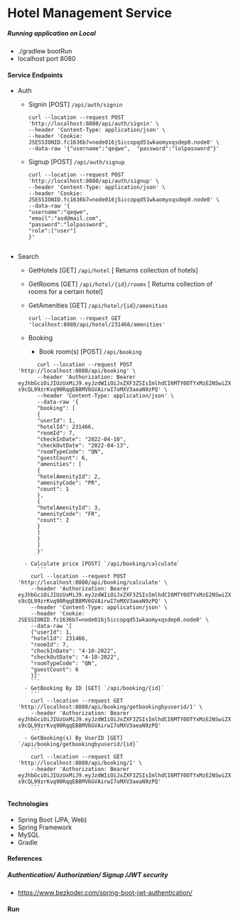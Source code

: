 # Hotel Management Service

##### Running application on Local

- ./gradlew bootRun
- localhost port 8080

#### Service Endpoints

- Auth
    - Signin [POST] `/api/auth/signin`
      ```
      curl --location --request POST 'http://localhost:8080/api/auth/signin' \
      --header 'Content-Type: application/json' \
      --header 'Cookie: JSESSIONID.fc1636b7=node016j5iccopqd51wkaomyxqsdep0.node0' \
      --data-raw '{"username":"qeqwe",  "password":"lolpassword"}'
      ```
    - Signup [POST] `/api/auth/signup`
      ```
      curl --location --request POST 'http://localhost:8080/api/auth/signup' \
      --header 'Content-Type: application/json' \
      --header 'Cookie: JSESSIONID.fc1636b7=node016j5iccopqd51wkaomyxqsdep0.node0' \
      --data-raw '{
      "username":"qeqwe", 
      "email":"asd@mail.com",
      "password":"lolpassword",
      "role":["user"]
      }'
   

- Search
    - GetHotels [GET] `/api/hotel` [ Returns collection of  hotels]
    - GetRooms  [GET] `/api/hotel/{id}/rooms` [ Returns collection of  rooms for  a certain hotel]
    - GetAmenities [GET] `/api/hotel/{id}/amenities`
       ```
      curl --location --request GET 'localhost:8080/api/hotel/231466/amenities'
       ```

    - Booking
        - Book room(s) [POST] `/api/booking`
   
  ```
        curl --location --request POST 'http://localhost:8080/api/booking' \
        --header 'Authorization: Bearer eyJhbGciOiJIUzUxMiJ9.eyJzdWIiOiJxZXF3ZSIsImlhdCI6MTY0OTYxMzE2NSwiZXhwIjoxNjQ5Njk5NTY1fQ.ahGSOOKcZjtojnMm8sDIV5U706WWOwIUINKHgC_xB-s9cQL99zrKvq90RqqEB8MV6GVAirwI7oMXV3aeaN9zPQ' \
        --header 'Content-Type: application/json' \
        --data-raw '{
        "booking": [
        {
        "userId": 1,
        "hotelId": 231466,
        "roomId": 7,
        "checkInDate": "2022-04-10",
        "checkOutDate": "2022-04-13",
        "roomTypeCode": "QN",
        "guestCount": 6,
        "amenities": [
        {
        "hotelAmenityId": 2,
        "amenityCode": "PR",
        "count": 1
        },
        {
        "hotelAmenityId": 3,
        "amenityCode": "FR",
        "count": 2
        }
        ]
        }
        ]
        }'
  ```
        - Calculate price [POST] `/api/booking/calculate`
            ```
          curl --location --request POST 'http://localhost:8080/api/booking/calculate' \
          --header 'Authorization: Bearer eyJhbGciOiJIUzUxMiJ9.eyJzdWIiOiJxZXF3ZSIsImlhdCI6MTY0OTYxMzE2NSwiZXhwIjoxNjQ5Njk5NTY1fQ.ahGSOOKcZjtojnMm8sDIV5U706WWOwIUINKHgC_xB-s9cQL99zrKvq90RqqEB8MV6GVAirwI7oMXV3aeaN9zPQ' \
          --header 'Content-Type: application/json' \
          --header 'Cookie: JSESSIONID.fc1636b7=node016j5iccopqd51wkaomyxqsdep0.node0' \
          --data-raw '[
          {"userId": 1,
          "hotelId": 231466,
          "roomId": 7,
          "checkInDate": "4-10-2022",
          "checkOutDate": "4-10-2022",
          "roomTypeCode": "QN",
          "guestCount": 6
          }]'  
          ```
        - GetBooking By ID [GET] `/api/booking/{id}`
          ```
          curl --location --request GET 'http://localhost:8080/api/booking/getbookingbyuserid/1' \
          --header 'Authorization: Bearer eyJhbGciOiJIUzUxMiJ9.eyJzdWIiOiJxZXF3ZSIsImlhdCI6MTY0OTYxMzE2NSwiZXhwIjoxNjQ5Njk5NTY1fQ.ahGSOOKcZjtojnMm8sDIV5U706WWOwIUINKHgC_xB-s9cQL99zrKvq90RqqEB8MV6GVAirwI7oMXV3aeaN9zPQ'
          ```
        - GetBooking(s) By UserID [GET] `/api/booking/getbookingbyuserid/{id}`
          ```
          curl --location --request GET 'http://localhost:8080/api/booking/1' \
          --header 'Authorization: Bearer eyJhbGciOiJIUzUxMiJ9.eyJzdWIiOiJxZXF3ZSIsImlhdCI6MTY0OTYxMzE2NSwiZXhwIjoxNjQ5Njk5NTY1fQ.ahGSOOKcZjtojnMm8sDIV5U706WWOwIUINKHgC_xB-s9cQL99zrKvq90RqqEB8MV6GVAirwI7oMXV3aeaN9zPQ'
          ```
#### Technologies

- Spring Boot (JPA, Web)
- Spring Framework
- MySQL
- Gradle

#### References

##### Authentication/ Authorization/ Signup /JWT security

- https://www.bezkoder.com/spring-boot-jwt-authentication/

#### Run



